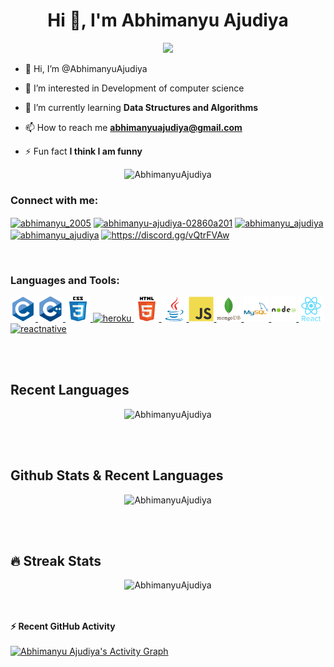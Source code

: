 <h1 align="center">Hi 👋, I'm Abhimanyu Ajudiya</h1>  
<p align="center">
   <a href="https://github.com/DenverCoder1/readme-typing-svg"><img src="https://readme-typing-svg.herokuapp.com?lines=Hi!;I+am+a+Web+Developer%20;And+a+student;Currently+working+on+my+DSA+skills;Always%20ready%20to%20go%20for%20new%20tech..;Thank+you+for+visiting!!;&size=30&color=49FF00&center=true&width=650&height=50"></a> 
  
</p>
 
- 👋 Hi, I’m @AbhimanyuAjudiya   

- 👀 I’m interested in Development of computer science 
  
- 🌱 I’m currently learning **Data Structures and Algorithms**
 
- 📫 How to reach me **abhimanyuajudiya@gmail.com**

- ⚡ Fun fact **I think I am funny**

<p align="center"> 
	<img src="https://komarev.com/ghpvc/?username=AbhimanyuAjudiya&label=Profile%20views&color=0e75b6&style=plastic" alt="AbhimanyuAjudiya" /> 
</p>
   
<h3 align="left">Connect with me:</h3>
<p align="left">
<a href="https://twitter.com/abhimanyu_2005" target="blank"><img align="center" src="https://raw.githubusercontent.com/rahuldkjain/github-profile-readme-generator/master/src/images/icons/Social/twitter.svg" alt="abhimanyu_2005" height="30" width="40" /></a>
<a href="https://linkedin.com/in/abhimanyu-ajudiya-02860a201" target="blank"><img align="center" src="https://raw.githubusercontent.com/rahuldkjain/github-profile-readme-generator/master/src/images/icons/Social/linked-in-alt.svg" alt="abhimanyu-ajudiya-02860a201" height="30" width="40" /></a>
<a href="https://instagram.com/abhimanyu_ajudiya" target="blank"><img align="center" src="https://raw.githubusercontent.com/rahuldkjain/github-profile-readme-generator/master/src/images/icons/Social/instagram.svg" alt="abhimanyu_ajudiya" height="30" width="40" /></a>
<a href="https://www.leetcode.com/abhimanyu_ajudiya" target="blank"><img align="center" src="https://raw.githubusercontent.com/rahuldkjain/github-profile-readme-generator/master/src/images/icons/Social/leet-code.svg" alt="abhimanyu_ajudiya" height="30" width="40" /></a>
<a href="https://discord.gg/https://discord.gg/vQtrFVAw" target="blank"><img align="center" src="https://raw.githubusercontent.com/rahuldkjain/github-profile-readme-generator/master/src/images/icons/Social/discord.svg" alt="https://discord.gg/vQtrFVAw" height="30" width="40" /></a>
</p>
 </br> 
<h3 align="left">Languages and Tools:</h3>
<p align="left"> <a href="https://www.cprogramming.com/" target="_blank" rel="noreferrer"> <img src="https://raw.githubusercontent.com/devicons/devicon/master/icons/c/c-original.svg" alt="c" width="40" height="40"/> </a> <a href="https://www.w3schools.com/cpp/" target="_blank" rel="noreferrer"> <img src="https://raw.githubusercontent.com/devicons/devicon/master/icons/cplusplus/cplusplus-original.svg" alt="cplusplus" width="40" height="40"/> </a> <a href="https://www.w3schools.com/css/" target="_blank" rel="noreferrer"> <img src="https://raw.githubusercontent.com/devicons/devicon/master/icons/css3/css3-original-wordmark.svg" alt="css3" width="40" height="40"/> </a> <a href="https://heroku.com" target="_blank" rel="noreferrer"> <img src="https://www.vectorlogo.zone/logos/heroku/heroku-icon.svg" alt="heroku" width="40" height="40"/> </a> <a href="https://www.w3.org/html/" target="_blank" rel="noreferrer"> <img src="https://raw.githubusercontent.com/devicons/devicon/master/icons/html5/html5-original-wordmark.svg" alt="html5" width="40" height="40"/> </a> <a href="https://www.java.com" target="_blank" rel="noreferrer"> <img src="https://raw.githubusercontent.com/devicons/devicon/master/icons/java/java-original.svg" alt="java" width="40" height="40"/> </a> <a href="https://developer.mozilla.org/en-US/docs/Web/JavaScript" target="_blank" rel="noreferrer"> <img src="https://raw.githubusercontent.com/devicons/devicon/master/icons/javascript/javascript-original.svg" alt="javascript" width="40" height="40"/> </a> <a href="https://www.mongodb.com/" target="_blank" rel="noreferrer"> <img src="https://raw.githubusercontent.com/devicons/devicon/master/icons/mongodb/mongodb-original-wordmark.svg" alt="mongodb" width="40" height="40"/> </a> <a href="https://www.mysql.com/" target="_blank" rel="noreferrer"> <img src="https://raw.githubusercontent.com/devicons/devicon/master/icons/mysql/mysql-original-wordmark.svg" alt="mysql" width="40" height="40"/> </a> <a href="https://nodejs.org" target="_blank" rel="noreferrer"> <img src="https://raw.githubusercontent.com/devicons/devicon/master/icons/nodejs/nodejs-original-wordmark.svg" alt="nodejs" width="40" height="40"/> </a> <a href="https://reactjs.org/" target="_blank" rel="noreferrer"> <img src="https://raw.githubusercontent.com/devicons/devicon/master/icons/react/react-original-wordmark.svg" alt="react" width="40" height="40"/> </a> <a href="https://reactnative.dev/" target="_blank" rel="noreferrer"> <img src="https://reactnative.dev/img/header_logo.svg" alt="reactnative" width="40" height="40"/> </a> </p>
<br></br>

## Recent Languages

<p align="center"><img src="https://github-readme-stats.vercel.app/api/top-langs/?username=AbhimanyuAjudiya&hide=jupyter%20notebook&hide_title=true" alt="AbhimanyuAjudiya" /></p>

<br></br>

##  Github Stats & Recent Languages
<p align="center"><img src="https://github-readme-stats.vercel.app/api?username=AbhimanyuAjudiya&show_icons=true&theme=vuw&hide=prs" alt="AbhimanyuAjudiya" /></p>


<br></br>

## 🔥 Streak Stats
<p align="center"><img src="https://github-readme-streak-stats.herokuapp.com/?user=AbhimanyuAjudiya&theme=algolia" alt="AbhimanyuAjudiya" /></p>
<br>

</br>
<summary><b>⚡ Recent GitHub Activity</b></summary>
  <br/>
   <a align="center" href="https://github.com/AbhimanyuAjudiya"><img alt="Abhimanyu Ajudiya's Activity Graph" src="https://activity-graph.herokuapp.com/graph?username=AbhimanyuAjudiya&custom_title=Abhimanyu%20Ajudiya's%20Contribution%20Graph&theme=react-dark" /></a>
  <br/>

